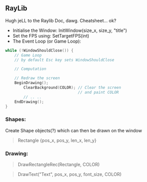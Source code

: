 ## RayLib
Hugh jeLL to the Raylib Doc, dawg. Cheatsheet... ok?

- Initialise the Window: InitWindow(size_x, size_y, "title")
- Set the FPS using: SetTargetFPS(int)
- The Event Loop (or Game Loop):
```c
while (!WindowShouldClose()) {
    // Game Loop
    // by default Esc key sets WindowShouldClose

    // Computation

    // Redraw the screen
    BeginDrawing();
        ClearBackground(COLOR); // Clear the screen
                                // and paint COLOR
        // .. ..
    EndDrawing();
}
```

### Shapes:
Create Shape objects(?) which can then be drawn on the window

> Rectangle {pos_x, pos_y, len_x, len_y}


### Drawing:
> DrawRectangleRec(Rectangle, COLOR)

> DrawText("Text", pos_x, pos_y, font_size, COLOR)
